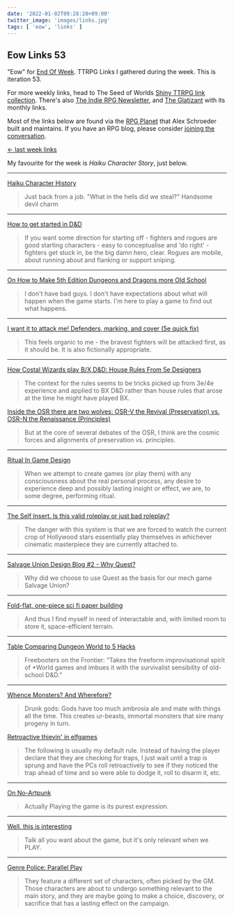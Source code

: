 ```yaml
---
date: '2022-01-02T09:28:20+09:00'
twitter_image: 'images/links.jpg'
tags: [ 'eow', 'links' ]
---
```


## Eow Links 53

"Eow" for [End Of Week](/#eow). TTRPG Links I gathered during the week. This is iteration 53.

For more weekly links, head to The Seed of Worlds [Shiny TTRPG link collection](https://seedofworlds.blogspot.com/search/label/weekly%20links). There's also [The Indie RPG Newsletter](https://ttrpg.substack.com/), and [The Glatizant](https://questingbeast.substack.com/) with its monthly links.

Most of the links below are found via the [RPG Planet](https://campaignwiki.org/rpg/) that Alex Schroeder built and maintains. If you have an RPG blog, please consider [joining the conversation](https://campaignwiki.org/wiki/Planet/Please_join!).

[← last week links](20211226.html?t=Eow_Links_52&f=eow53)

My favourite for the week is _Haiku Character Story_, just below.

<hr/>

[Haiku Character History](https://githyankidiaspora.com/2022/01/01/haiku-character-history/)

> Just back from a job. "What in the hells did we steal?" Handsome devil charm

<hr/>

[How to get started in D&D](https://seedofworlds.blogspot.com/2022/01/how-to-get-started-in-d.html)

> If you want some direction for starting off - fighters and rogues are good starting characters - easy to conceptualise and 'do right' - fighters get stuck in, be the big damn hero, clear. Rogues are mobile, about running about and flanking or support sniping.

<hr/>

[On How to Make 5th Edition Dungeons and Dragons more Old School](https://hackslashmaster.blogspot.com/2019/03/on-how-to-make-5th-edition-dungeons-and.html)

> I don't have bad guys. I don't have expectations about what will happen when the game starts. I'm here to play a game to find out what happens.

<hr/>

[I want it to attack me! Defenders, marking, and cover (5e quick fix)](https://methodsetmadness.blogspot.com/2021/12/i-want-it-to-attack-me-defenders.html)

> This feels organic to me - the bravest fighters will be attacked first, as it should be. It is also fictionally appropriate.

<hr/>

[How Costal Wizards play B/X D&D: House Rules From 5e Designers](https://icastlight.blogspot.com/2021/12/how-costal-wizards-play-bx-d-house.html)

> The context for the rules seems to be tricks picked up from 3e/4e experience and applied to BX D&D rather than house rules that arose at the time he might have played BX.

[Inside the OSR there are two wolves: OSR-V the Revival (Preservation) vs. OSR-N the Renaissance (Principles)](https://icastlight.blogspot.com/2021/12/inside-osr-there-are-two-wolves-osr-v.html)

> But at the core of several debates of the OSR, I think are the cosmic forces and alignments of preservation vs. principles.

<hr/>

[Ritual In Game Design](https://lumpley.games/2021/12/30/ritual-in-game-design/)

> When we attempt to create games (or play them) with any consciousness about the real personal process, any desire to experience deep and possibly lasting insight or effect, we are, to some degree, performing ritual.

<hr/>

[The Self Insert. Is this valid roleplay or just bad roleplay?](https://roleplay-geek.blogspot.com/2021/12/the-self-insert-is-this-valid-roleplay.html)

> The danger with this system is that we are forced to watch the current crop of Hollywood stars essentially play themselves in whichever cinematic masterpiece they are currently attached to.

<hr/>

[Salvage Union Design Blog #2 - Why Quest?](https://leyline.press/blogs/leyline-press-blog/salvage-union-design-blog-2-why-quest)

> Why did we choose to use Quest as the basis for our mech game Salvage Union?

<hr/>

[Fold-flat, one-piece sci fi paper building](https://therecouldhavebeensnakes.wordpress.com/2021/12/29/fold-flat-one-piece-sci-fi-paper-building/)

> And thus I find myself in need of interactable and, with limited room to store it, space-efficient terrain.

<hr/>

[Table Comparing Dungeon World to 5 Hacks](http://troypress.com/table-comparing-dungeon-world-to-5-hacks/)

> Freebooters on the Frontier: “Takes the freeform improvisational spirit of \*World games and imbues it with the survivalist sensibility of old-school D&D.”

<hr/>

[Whence Monsters? And Wherefore?](https://killitwithfirerpg.blogspot.com/2021/12/whence-monsters-and-wherefore.html)

> Drunk gods: Gods have too much ambrosia ale and mate with things all the time. This creates ur-beasts, immortal monsters that sire many progeny in turn.

[Retroactive thievin' in elfgames](https://killitwithfirerpg.blogspot.com/2021/12/retroactive-theivin-in-elfgames.html)

> The following is usually my default rule. Instead of having the player declare that they are checking for traps, I just wait until a trap is sprung and have the PCs roll retroactively to see if they noticed the trap ahead of time and so were able to dodge it, roll to disarm it, etc.

<hr/>

[On No-Artpunk](https://princeofnothingblogs.wordpress.com/2021/12/26/on-no-artpunk/)

> Actually Playing the game is its purest expression.

<hr/>

[Well, this is interesting](https://lordgwydion.blogspot.com/2021/12/well-this-is-interesting.html)

> Talk all you want about the game, but it's only relevant when we PLAY.

<hr/>

[Genre Police: Parallel Play](https://www.geeknative.com/137989/genre-police-parallel-play/)

> They feature a different set of characters, often picked by the GM. Those characters are about to undergo something relevant to the main story, and they are maybe going to make a choice, discovery, or sacrifice that has a lasting effect on the campaign.

